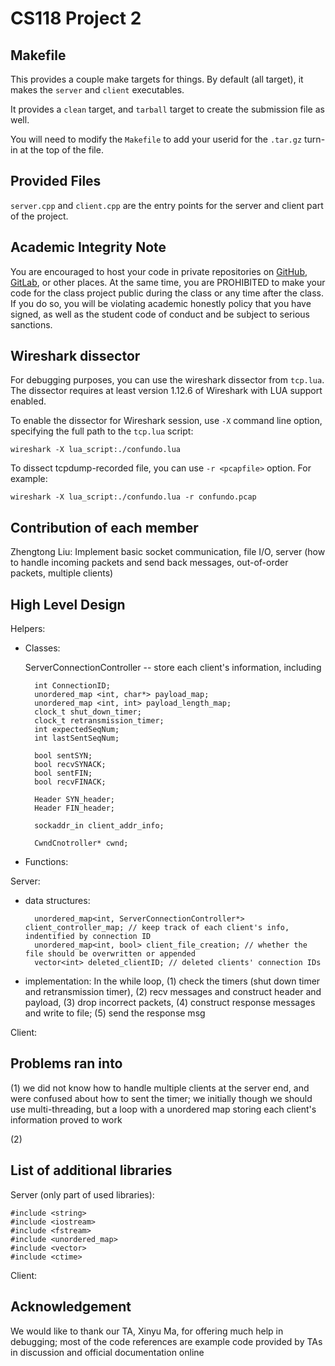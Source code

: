 # CS118 Project 2

## Makefile

This provides a couple make targets for things.
By default (all target), it makes the `server` and `client` executables.

It provides a `clean` target, and `tarball` target to create the submission file as well.

You will need to modify the `Makefile` to add your userid for the `.tar.gz` turn-in at the top of the file.

## Provided Files

`server.cpp` and `client.cpp` are the entry points for the server and client part of the project.

## Academic Integrity Note

You are encouraged to host your code in private repositories on [GitHub](https://github.com/), [GitLab](https://gitlab.com), or other places.  At the same time, you are PROHIBITED to make your code for the class project public during the class or any time after the class.  If you do so, you will be violating academic honestly policy that you have signed, as well as the student code of conduct and be subject to serious sanctions.

## Wireshark dissector

For debugging purposes, you can use the wireshark dissector from `tcp.lua`. The dissector requires
at least version 1.12.6 of Wireshark with LUA support enabled.

To enable the dissector for Wireshark session, use `-X` command line option, specifying the full
path to the `tcp.lua` script:

    wireshark -X lua_script:./confundo.lua

To dissect tcpdump-recorded file, you can use `-r <pcapfile>` option. For example:

    wireshark -X lua_script:./confundo.lua -r confundo.pcap

## Contribution of each member

Zhengtong Liu: Implement basic socket communication, file I/O, server (how to handle incoming packets and send back messages, out-of-order packets, multiple clients)

## High Level Design

Helpers:

* Classes:

    ServerConnectionController -- store each client's information, including 

        int ConnectionID;
		unordered_map <int, char*> payload_map;
		unordered_map <int, int> payload_length_map;
		clock_t shut_down_timer;
		clock_t retransmission_timer;
		int expectedSeqNum;
		int lastSentSeqNum;

		bool sentSYN;
		bool recvSYNACK;
		bool sentFIN;
		bool recvFINACK;

		Header SYN_header;
		Header FIN_header;

		sockaddr_in client_addr_info;

		CwndCnotroller* cwnd;

    

* Functions:



Server: 

* data structures: 	
    
        unordered_map<int, ServerConnectionController*> client_controller_map; // keep track of each client's info, indentified by connection ID
        unordered_map<int, bool> client_file_creation; // whether the file should be overwritten or appended
        vector<int> deleted_clientID; // deleted clients' connection IDs


* implementation:
    In the while loop, (1) check the timers (shut down timer and retransmission timer), (2) recv messages and construct header and payload,
    (3) drop incorrect packets, (4) construct response messages and write to file; (5) send the response msg


Client: 


## Problems ran into

(1) we did not know how to handle multiple clients at the server end, and were confused about how to sent the timer; we initially though 
we should use multi-threading, but a loop with a unordered map storing each client's information proved to work

(2)


## List of additional libraries

Server (only part of used libraries):

    #include <string>
    #include <iostream>
    #include <fstream>
    #include <unordered_map>
    #include <vector>
    #include <ctime>

Client:


## Acknowledgement

We would like to thank our TA, Xinyu Ma, for offering much help in debugging; most of the code references
are example code provided by TAs in discussion and official documentation online
